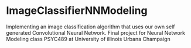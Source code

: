 # ImageClassifierNNModeling
Implementing an image classification algorithm that uses our own self generated Convolutional Neural Network. Final project for Neural Network Modeling class PSYC489 at University of illinois Urbana Champaign
